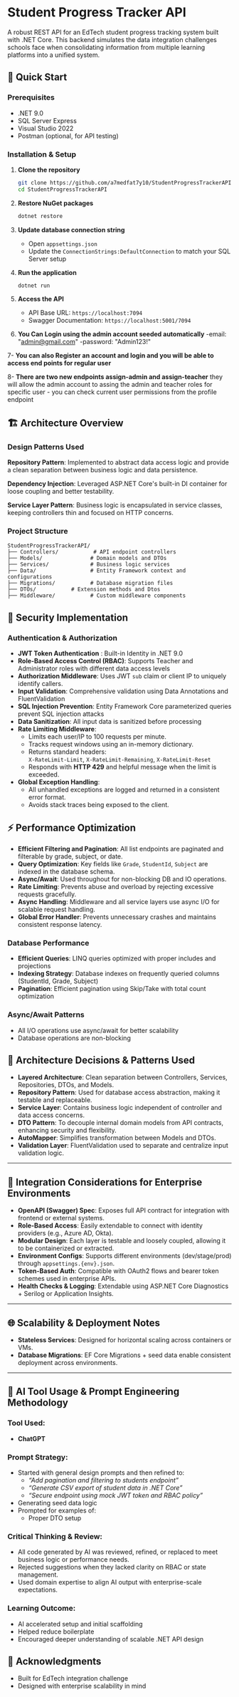 # Student Progress Tracker API

A robust REST API for an EdTech student progress tracking system built with .NET Core. This backend simulates the data integration challenges schools face when consolidating information from multiple learning platforms into a unified system.

## 🚀 Quick Start

### Prerequisites
- .NET 9.0
- SQL Server Express
- Visual Studio 2022
- Postman (optional, for API testing)

### Installation & Setup

1. **Clone the repository**
   ```bash
   git clone https://github.com/a7medfat7y10/StudentProgressTrackerAPI.git
   cd StudentProgressTrackerAPI
   ```

2. **Restore NuGet packages**
   ```bash
   dotnet restore
   ```

3. **Update database connection string**
   - Open `appsettings.json`
   - Update the `ConnectionStrings:DefaultConnection` to match your SQL Server setup
     
4. **Run the application**
   ```bash
   dotnet run
   ```

5. **Access the API**
   - API Base URL: `https://localhost:7094`
   - Swagger Documentation: `https://localhost:5001/7094`

6. **You Can Login using the admin account seeded automatically**
   -email: "admin@gmail.com"
   -password: "Admin123!"

7- **You can also Register an account and login and you will be able to access end points for regular user**

8- **There are two new endpoints assign-admin and assign-teacher**
   they will allow the admin account to assing the admin and teacher roles for specific user - you can check current user permissions from the profile endpoint

## 🏗️ Architecture Overview

### Design Patterns Used

**Repository Pattern**: Implemented to abstract data access logic and provide a clean separation between business logic and data persistence.

**Dependency Injection**: Leveraged ASP.NET Core's built-in DI container for loose coupling and better testability.

**Service Layer Pattern**: Business logic is encapsulated in service classes, keeping controllers thin and focused on HTTP concerns.

### Project Structure
```
StudentProgressTrackerAPI/
├── Controllers/           # API endpoint controllers
├── Models/               # Domain models and DTOs
├── Services/             # Business logic services
├── Data/                 # Entity Framework context and configurations
├── Migrations/           # Database migration files
├── DTOs/           # Extension methods and Dtos
├── Middleware/           # Custom middleware components
```

## 🔐 Security Implementation

### Authentication & Authorization
- **JWT Token Authentication** : Built-in Identity in .NET 9.0
- **Role-Based Access Control (RBAC)**: Supports Teacher and Administrator roles with different data access levels
- **Authorization Middleware**: Uses JWT `sub` claim or client IP to uniquely identify callers.
- **Input Validation**: Comprehensive validation using Data Annotations and FluentValidation
- **SQL Injection Prevention**: Entity Framework Core parameterized queries prevent SQL injection attacks
- **Data Sanitization**: All input data is sanitized before processing
- **Rate Limiting Middleware**: 
  - Limits each user/IP to 100 requests per minute.
  - Tracks request windows using an in-memory dictionary.
  - Returns standard headers:  
    `X-RateLimit-Limit`, `X-RateLimit-Remaining`, `X-RateLimit-Reset`
  - Responds with **HTTP 429** and helpful message when the limit is exceeded.
- **Global Exception Handling**:
  - All unhandled exceptions are logged and returned in a consistent error format.
  - Avoids stack traces being exposed to the client.

## ⚡ Performance Optimization

- **Efficient Filtering and Pagination**: All list endpoints are paginated and filterable by grade, subject, or date.
- **Query Optimization**: Key fields like `Grade`, `StudentId`, `Subject` are indexed in the database schema.
- **Async/Await**: Used throughout for non-blocking DB and IO operations.
- **Rate Limiting**: Prevents abuse and overload by rejecting excessive requests gracefully.
- **Async Handling**: Middleware and all service layers use async I/O for scalable request handling.
- **Global Error Handler**: Prevents unnecessary crashes and maintains consistent response latency.

### Database Performance
- **Efficient Queries**: LINQ queries optimized with proper includes and projections
- **Indexing Strategy**: Database indexes on frequently queried columns (StudentId, Grade, Subject)
- **Pagination**: Efficient pagination using Skip/Take with total count optimization

### Async/Await Patterns
- All I/O operations use async/await for better scalability
- Database operations are non-blocking


## 📐 Architecture Decisions & Patterns Used

- **Layered Architecture**: Clean separation between Controllers, Services, Repositories, DTOs, and Models.
- **Repository Pattern**: Used for database access abstraction, making it testable and replaceable.
- **Service Layer**: Contains business logic independent of controller and data access concerns.
- **DTO Pattern**: To decouple internal domain models from API contracts, enhancing security and flexibility.
- **AutoMapper**: Simplifies transformation between Models and DTOs.
- **Validation Layer**: FluentValidation used to separate and centralize input validation logic.

---

## 🏢 Integration Considerations for Enterprise Environments

- **OpenAPI (Swagger) Spec**: Exposes full API contract for integration with frontend or external systems.
- **Role-Based Access**: Easily extendable to connect with identity providers (e.g., Azure AD, Okta).
- **Modular Design**: Each layer is testable and loosely coupled, allowing it to be containerized or extracted.
- **Environment Configs**: Supports different environments (dev/stage/prod) through `appsettings.{env}.json`.
- **Token-Based Auth**: Compatible with OAuth2 flows and bearer token schemes used in enterprise APIs.
- **Health Checks & Logging**: Extendable using ASP.NET Core Diagnostics + Serilog or Application Insights.

---

## 🌐 Scalability & Deployment Notes

- **Stateless Services**: Designed for horizontal scaling across containers or VMs.
- **Database Migrations**: EF Core Migrations + seed data enable consistent deployment across environments.

---

## 🤖 AI Tool Usage & Prompt Engineering Methodology

### Tool Used:
- **ChatGPT**

### Prompt Strategy:
- Started with general design prompts and then refined to:  
  - _“Add pagination and filtering to students endpoint”_
  - _“Generate CSV export of student data in .NET Core”_
  - _“Secure endpoint using mock JWT token and RBAC policy”_
- Generating seed data logic
- Prompted for examples of:
  - Proper DTO setup

### Critical Thinking & Review:
- All code generated by AI was reviewed, refined, or replaced to meet business logic or performance needs.
- Rejected suggestions when they lacked clarity on RBAC or state management.
- Used domain expertise to align AI output with enterprise-scale expectations.

### Learning Outcome:
- AI accelerated setup and initial scaffolding
- Helped reduce boilerplate
- Encouraged deeper understanding of scalable .NET API design

## 🙏 Acknowledgments

- Built for EdTech integration challenge
- Designed with enterprise scalability in mind
